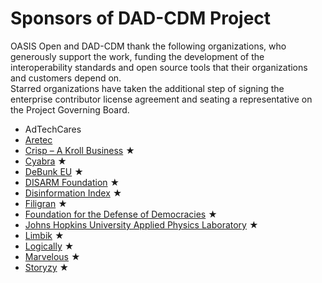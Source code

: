 # Sponsors of DAD-CDM Project

OASIS Open and DAD-CDM thank the following organizations, who generously support the work, funding the development of the interoperability standards and open source tools that their organizations and customers depend on.  
Starred organizations have taken the additional step of signing the enterprise contributor license agreement and seating a representative on the Project Governing Board.

* AdTechCares
* [Aretec](https://aretec.ai/)
* [Crisp – A Kroll Business](https://www.crispthinking.com/) &bigstar;
* [Cyabra](https://cyabra.com/)  &bigstar;
* [DeBunk EU](https://www.debunk.org/)  &bigstar;
* [DISARM Foundation](https://www.disarm.foundation/)  &bigstar;
* [Disinformation Index](https://www.disinformationindex.org/)  &bigstar;
* [Filigran](https://www.filigran.io/en/)  &bigstar;
* [Foundation for the Defense of Democracies](https://www.fdd.org/)  &bigstar;
* [Johns Hopkins University Applied Physics Laboratory](https://www.jhuapl.edu/)  &bigstar;
* [Limbik](https://www.limbik.com/)  &bigstar;
* [Logically](https://www.logically.ai/)  &bigstar;
* [Marvelous](https://marvelous.ai/)  &bigstar;
* [Storyzy](https://storyzy.com/?lang=en) &bigstar;
